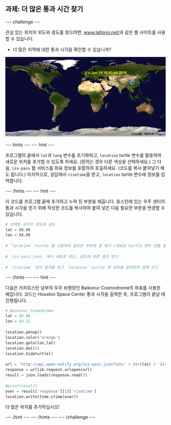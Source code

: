 ## 과제: 더 많은 통과 시간 찾기

\--- challenge \---

관심 있는 위치의 위도와 경도를 찾으려면, <a href="http://www.latlong.net/" target="_blank"> www.latlong.net/</a>과 같은 웹 사이트를 사용할 수 있습니다.

+ 더 많은 지역에 대한 통과 시각을 확인할 수 있습니까? 

![스크린샷](images/iss-final.png)

\--- hints \--- \--- hint \---

프로그램의 끝에서 `lat`과 `long` 변수를 초기화하고, `location` turtle 변수를 활용하여 새로운 위치를 추가할 수 있도록 하세요. (원하는 경우 다른 색상을 선택하세요.) 그 다음, `iss-pass` 웹 서비스를 좌표 정보를 포함하여 호출하세요. (코드를 복사 붙여넣기 해도 됩니다.) 마지막으로, 응답에서 `risetime`을 받고, `location` turtle 변수에 정보를 입력합니다.

\--- /hints \--- \--- hint \---

이 코드를 프로그램 끝에 추가하고 누락 된 부분을 채웁니다. 휴스턴에 있는 우주 센터의 통과 시각을 얻기 위해 작성한 코드를 복사하여 붙여 넣은 다음 필요한 부분을 변경할 수 있습니다.

```python
# 선택한 위치의 위도와 경도
lat = XX.XX
lon = XX.XX

# `location` turtle 을 사용하여 필요한 부분에 점 찍기 (새로운 turtle 변수 만들 필요 없음), 다른 색상 고르기

# `iss-pass.json` 에서 새로운 위도, 경도에 따른 결과 받기

# `risetime` 에서 결과를 받고 `location` turtle 에 정보를 입력하여 맵에 쓰기
```

\--- /hints \--- \--- hint \---

다음은 카자흐스탄 남부의 우주 비행장인 Baikonur Cosmodrome의 좌표를 사용한 예입니다. 코드는 Houston Space Center 통과 시각을 출력한 후, 프로그램이 끝날 때 진행됩니다.

```python
# Baikonur Cosmodrome
lat = 45.86
lon = 63.31

location.penup()
location.color('orange')
location.goto(lon,lat)
location.dot(5)
location.hideturtle()

url = 'http://api.open-notify.org/iss-pass.json?lat=' + str(lat) + '&lon=' + str(lon)
response = urllib.request.urlopen(url)
result = json.loads(response.read())

#print(result)
over = result['response'][1]['risetime']
location.write(time.ctime(over))
```

더 많은 위치를 추가하십시오!

\--- /hint \--- \--- /hints \--- \--- /challenge \---